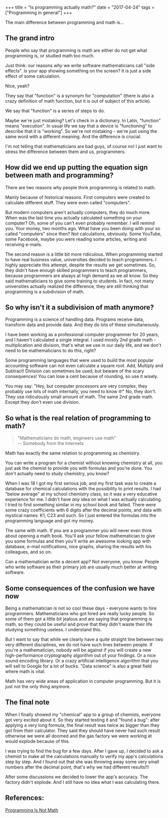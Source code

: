 +++
title = "Is programming actually math?"
date = "2017-04-24"
tags = ["Programming in general"]
+++

The main difference between programming and math is...

<!--more-->

## The grand intro

People who say that programming is math are either do not get what
programming is, or studied math too much.

Just think: our reasons *why* we write software mathematicians call "side effects".
Is your app showing something on the screen?
It is just a side effect of some calculation.

Nice, yeah?

They say that "function" is a synonym for "computation"
(there is also a crazy definition of math function, but it is out of subject of this article).

We say that "function" is a series of steps to do.

Maybe we're just mistaking?
Let's check in a dictionary.
In Latin, "function" means "execution".
In usual life we say that a device is "functioning" to describe that it is "working".
So we're not mistaking - we're just using the same word with a different meaning.
And the difference is crucial.

I'm not telling that mathematicians are bad guys, of course no!
I just want to stress the difference between them and us, programmers.

## How did we end up putting the equation sign between math and programming?

There are two reasons why people think programming is related to math.

Mainly because of historical reasons.
First computers were created to calculate different stuff. 
They were even called "computers".

But modern computers aren't actually computers, they do much more.
When was the last time you actually calculated something on your computer?
Oh, some of you can't even probably remember.
I will remind you.
Your money, two months ago.
What have you been doing with your so called "computers" since then?
Not calculations, obviously.
Some YouTube, some Facebook, maybe you were reading some articles,
writing and receiving e-mails.

The second reason is a little bit more ridiculous.
When programming started to have real business value, universities decided to teach programmers.
I highly appreciate this attempt, despite the results we get sometimes.
So, they didn't have enough skilled programmers to teach programmers,
because programmers are always at high demand as we all know.
So they said mathematicians to give some training to students.
In fact, not many universities actually realized the difference,
they are still thinking that programming is a subdivision of math.

## So why isn't it a subdivision of math anymore?

Programming is a science of handling data.
Programs receive data, transform data and provide data.
And they do lots of these simultaneously.

I have been working as a professional computer programmer for 20 years,
and I haven't calculated a single integral.
I used mostly 2nd grade math - multiplication and division,
that's what we use in our daily life,
and we don't need to be mathematicians to do this, right?

Some programming languages that were used to build the most popular
accounting software can not even calculate a square root.
Add, Multiply and Subtract!
Division can sometimes be used, but beware of the scary consequences!
You can lose a cent because of rounding, so use it wisely.

You may say: "Hey, but computer processors are very complex,
they probably use lots of math internally, you need to know it!"
No, they don't.
They use ridiculously small amount of math.
The same 2nd grade math.
Except they don't even use division.

## So what is the real relation of programming to math?

> "Mathematicians do math, engineers use math"<br/>
> -- Somebody from the Internets

Math has exactly the same relation to programming as chemistry.

You can write a program for a chemist without knowing chemistry at all,
you just ask the chemist to provide you with formulas and you're done.
You don't actually need to study chemistry, you know?

When I was 18 I got my first serious job, and my first task was to create a database
for chemical calculations with the possibility to print results.
I had "below average" at my school chemistry class, so it was a very educative experience for me.
I didn't have *any* idea on what I was actually calculating.
I tried to find something similar in my school book and failed.
There were some crazy coefficients with 6 digits after the decimal points,
and data with mystical names: K1, C23 and such.
So I just entered the formulas into the programming language and got my money.

The same with math.
If you are a programmer you will never even think about opening a math book.
You'll ask your fellow mathematician to give you some formulas
and then you'll write an awesome looking app with database, e-mail notifications,
nice graphs, sharing the results with his colleagues, and so on.

Can a mathematician write a decent app?
Not everyone, you know.
People who write software as their primary job are usually
much better at writing software.

## Some consequences of the confusion we have now

Being a mathematician is not so cool these days - everyone wants to hire programmers.
Mathematicians who got hired are really lucky people.
So some of them got a little bit jealous and are saying that programming is math, so they
could be useful and prove that they didn't waste their life studying something useless.
I understand this.

But I want to say that while we clearly have a quite 
straight line between two very different disciplines, we do not have such lines between people.
If you're a mathematician, nobody will be against if you will create a new high-performance
cryptography algorithm out of your findings.
Or a nice sound encoding library.
Or a crazy artificial intelligence algorithm that you will sell to Google for a lot of bucks.
"Data science" is also a great field where math is vital.

Math has very wide areas of application in computer programming.
But it is just not the only thing anymore. 

## The final note

When I finally showed my "chemical" app to a group of chemists, everyone got very excited about it. 
So they started testing it and "found a bug": after applying a very long formula,
the final result was twice as bigger than they got from their calculator.
They said they should have never had such result otherwise we were all
doomed and the gas factory we were working at
would explode because of this.

I was trying to find the bug for a few days.
After I gave up, I decided to ask a chemist to make all the calculations manually
to verify my app's calculations step by step.
And I found out that she was throwing away some very small numbers after the decimal point, that's why
we had different results!!!

After some discussions we decided to lower the app's accuracy.
The factory didn't explode.
And I still have no idea what I was calculating there.

## References:

[Programming Is Not Math](http://www.sarahmei.com/blog/2014/07/15/programming-is-not-math/)

